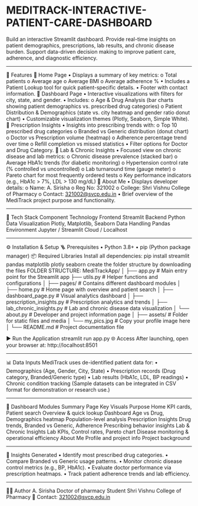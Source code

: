 # MEDITRACK-INTERACTIVE-PATIENT-CARE-DASHBOARD
Build an interactive Streamlit dashboard. Provide real-time insights on patient demographics, prescriptions, lab results, and chronic disease burden. Support data-driven decision making to improve patient care, adherence, and diagnostic efficiency.
_______________________________________
🚀 Features
🔹 Home Page
•	Displays a summary of key metrics:
o	Total patients
o	Average age
o	Average BMI
o	Average adherence %
•	Includes a Patient Lookup tool for quick patient-specific details.
•	Footer with contact information.
🔹 Dashboard Page
•	Interactive visualizations with filters for city, state, and gender.
•	Includes:
o	Age & Drug Analysis (bar charts showing patient demographics vs. prescribed drug categories)
o	Patient Distribution & Demographics (state vs. city heatmap and gender ratio donut chart)
•	Customizable visualization themes (Plotly, Seaborn, Simple White).
🔹 Prescription Insights
•	Insights into prescribing trends with:
o	Top 10 prescribed drug categories
o	Branded vs Generic distribution (donut chart)
o	Doctor vs Prescription volume (heatmap)
o	Adherence percentage trend over time
o	Refill completion vs missed statistics
•	Filter options for Doctor and Drug Category.
🔹 Lab & Chronic Insights
•	Focused view on chronic disease and lab metrics:
o	Chronic disease prevalence (stacked bar)
o	Average HbA1c trends (for diabetic monitoring)
o	Hypertension control rate (% controlled vs uncontrolled)
o	Lab turnaround time (gauge meter)
o	Pareto chart for most frequently ordered tests
o	Key performance indicators (e.g., HbA1c > 7%, LDL > 130 mg/dL)
🔹 About Me
•	Displays developer details:
o	Name: A. Sirisha
o	Reg No: 321002
o	College: Shri Vishnu College of Pharmacy
o	Contact: 321002@svcp.edu.in
•	Brief overview of the MediTrack project purpose and functionality.
________________________________________
🧰 Tech Stack
Component	Technology
Frontend	Streamlit
Backend	Python
Data Visualization	Plotly, Matplotlib, Seaborn
Data Handling	Pandas
Environment	Jupyter / Streamlit Cloud / Localhost
________________________________________
⚙️ Installation & Setup
🪜 Prerequisites
•	Python 3.8+
•	pip (Python package manager)
📦 Required Libraries
Install all dependencies:
pip install streamlit pandas matplotlib plotly seaborn
create the folder structure by downloading the files
FOLDER STRUCTURE:
MediTrackApp/
│
├── app.py                        # Main entry point for the Streamlit app
├── utils.py                      # Helper functions and configurations
│
├── pages/                        # Contains different dashboard modules
│   ├── home.py                   # Home page with overview and patient search
│   ├── dashboard_page.py         # Visual analytics dashboard
│   ├── prescription_insights.py  # Prescription analytics and trends
│   ├── lab_chronic_insights.py   # Lab and chronic disease data visualization
│   └── about.py                  # Developer and project information page
│
├── assets/                       # Folder for static files and media
│   └── my_pics.jpg               # Copy your profile image here
│
└── README.md                     # Project documentation file

▶️ Run the Application 
streamlit run app.py
🌐 Access
After launching, open your browser at:
http://localhost:8501
________________________________________
📊 Data Inputs
MediTrack uses de-identified patient data for:
•	Demographics (Age, Gender, City, State)
•	Prescription records (Drug category, Branded/Generic type)
•	Lab results (HbA1c, LDL, BP readings)
•	Chronic condition tracking
(Sample datasets can be integrated in CSV format for demonstration or research use.)
________________________________________
🧩 Dashboard Modules Summary
Page	Key Visuals	Purpose
Home	KPI cards, Patient search	Overview & quick lookup
Dashboard	Age vs Drug, Demographics heatmap	Population-level analysis
Prescription Insights	Drug trends, Branded vs Generic, Adherence	Prescribing behavior insights
Lab & Chronic Insights	Lab KPIs, Control rates, Pareto chart	Disease monitoring & operational efficiency
About Me	Profile and project info	Project background
________________________________________
🧠 Insights Generated
•	Identify most prescribed drug categories.
•	Compare Branded vs Generic usage patterns.
•	Monitor chronic disease control metrics (e.g., BP, HbA1c).
•	Evaluate doctor performance via prescription heatmaps.
•	Track patient adherence trends and lab efficiency.
________________________________________
🧑‍💻 Author
A. Sirisha
Doctor of pharmacy Student
Shri Vishnu College of Pharmacy
📧 Contact: 321002@svcp.edu.in
